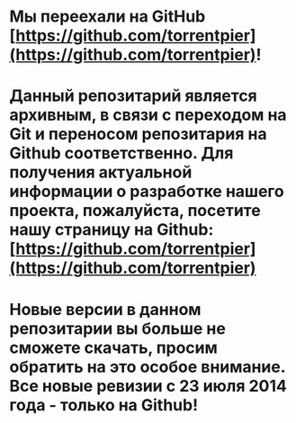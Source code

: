 # Мы переехали на GitHub [https://github.com/torrentpier](https://github.com/torrentpier)! #

# Данный репозитарий является архивным, в связи с переходом на Git и переносом репозитария на Github соответственно. Для получения актуальной информации о разработке нашего проекта, пожалуйста, посетите нашу страницу на Github: [https://github.com/torrentpier](https://github.com/torrentpier) #

# Новые версии в данном репозитарии вы больше не сможете скачать, просим обратить на это особое внимание. Все новые ревизии с 23 июля 2014 года - только на Github! #